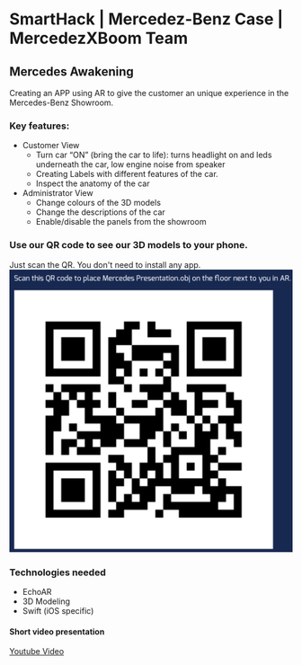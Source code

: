 # SmartHack | Mercedez-Benz Case | MercedezXBoom Team
## Mercedes Awakening
Creating an APP using AR to give the customer an unique experience in the Mercedes-Benz Showroom.

### Key features:
* Customer View
    * Turn car “ON” (bring the car to life): turns headlight on and leds underneath the car, low engine noise from speaker
    * Creating Labels with different features of the car.
    * Inspect the anatomy of the car
* Administrator View
    * Change colours of the 3D models
    * Change the descriptions of the car
    * Enable/disable the panels from the showroom

### Use our QR code to see our 3D models to your phone.
Just scan the QR. You don't need to install any app.
![GitHub Logo](imgs/3D-models-QR.png)

### Technologies needed
* EchoAR
* 3D Modeling
* Swift (iOS specific)

#### Short video presentation
[Youtube Video](https://youtu.be/xlBglN1jdEA)
